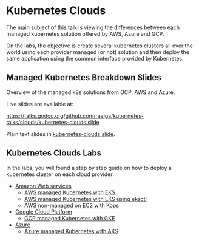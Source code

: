 # Kubernetes Clouds

The main subject of this talk is viewing the differences between each managed kubernetes solution offered by AWS, Azure and GCP.

On the labs, the objective is create several kubernetes clusters all over the world using each provider managed (or not) solution and then deploy the same application using the common interface provided by Kubernetes.

## Managed Kubernetes Breakdown Slides

Overview of the managed k8s solutions from GCP, AWS and Azure.

Live slides are available at:

https://talks.godoc.org/github.com/raelga/kubernetes-talks/clouds/kubernetes-clouds.slide

Plain text slides in [kubernetes-clouds.slide](kubernetes-clouds.slide).

## Kubernetes Clouds Labs

In the labs, you will found a step by step guide on how to deploy a kubernetes cluster on each cloud provider:

- [Amazon Web services](labs/aws/#deploy-kubernetes-in-aws)
  - [AWS managed Kubernetes with EKS](labs/aws/#managed-kubernetes-with-eks)
  - [AWS managed Kubernetes with EKS using eksctl](labs/aws/#amazon-web-services---eksctl-alpha)
  - [AWS non-managed on EC2 with Kops](labs/aws/#amazon-web-services---kops)
- [Google Cloud Platform](labs/gcp/#deploy-kubernetes-in-google-cloud-platform)
  - [GCP managed Kubernetes with GKE](labs/#managed-kubernetes-with-google-kubernetes-engine-gke)
- [Azure](labs/azure/#deploy-kubernetes-in-microsoft-azure)
  - [Azure managed Kubernetes with AKS](labs/azure/#managed-kubernetes-with-azure-kubernetes-service-aks)